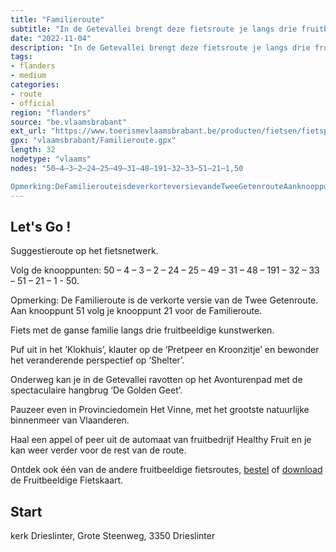 ```yaml
---
title: "Familieroute"
subtitle: "In de Getevallei brengt deze fietsroute je langs drie fruitbeeldige kunstwerken: het Klokhuis, de Pretpeer en Kroonzitje en de Shelter. Leef je onderweg uit op het Avonturenpad met de spectaculaire hangbrug ‘De Golden Geet’."
date: "2022-11-04"
description: "In de Getevallei brengt deze fietsroute je langs drie fruitbeeldige kunstwerken: het Klokhuis, de Pretpeer en Kroonzitje en de Shelter. Leef je onderweg uit op het Avonturenpad met de spectaculaire hangbrug ‘De Golden Geet’." 
tags:
- flanders
- medium
categories: 
- route
- official
region: "flanders"
source: "be.vlaamsbrabant"
ext_url: "https://www.toerismevlaamsbrabant.be/producten/fietsen/fietsproducten/familieparcours/index.html"
gpx: "vlaamsbrabant/Familieroute.gpx"
length: 32
nodetype: "vlaams"
nodes: "50–4–3–2–24–25–49–31–48–191–32–33–51–21–1,50

Opmerking:DeFamilierouteisdeverkorteversievandeTweeGetenrouteAanknooppunt51volgjeknooppunt21voordeFamilieroute"
---
```


## Let's Go ! 

Suggestieroute op het fietsnetwerk.

Volg de knooppunten: 50 – 4 – 3 – 2 – 24 – 25 – 49 – 31 – 48 – 191 – 32 – 33 – 51 – 21 – 1 - 50.

Opmerking: De Familieroute is de verkorte versie van de Twee Getenroute. Aan knooppunt 51 volg je knooppunt 21 voor de Familieroute.

Fiets met de ganse familie langs drie fruitbeeldige kunstwerken.

Puf uit in het ‘Klokhuis’, klauter op de ‘Pretpeer en Kroonzitje’ en bewonder het veranderende perspectief op ‘Shelter’.

Onderweg kan je in de Getevallei ravotten op het Avonturenpad met de spectaculaire hangbrug ‘De Golden Geet’.

Pauzeer even in Provinciedomein Het Vinne, met het grootste natuurlijke binnenmeer van Vlaanderen.

Haal een appel of peer uit de automaat van fruitbedrijf Healthy Fruit en je kan weer verder voor de rest van de route.

Ontdek ook één van de andere fruitbeeldige fietsroutes, [bestel](https://www.toerismevlaamsbrabant.be/publicaties/bloeiend-hageland-fietsen) of [download](https://www.toerismevlaamsbrabant.be/Images/bloeiend-hageland-fietsen-2022_tcm251-143863.pdf) de Fruitbeeldige Fietskaart.



## Start

kerk Drieslinter, Grote Steenweg, 3350 Drieslinter
